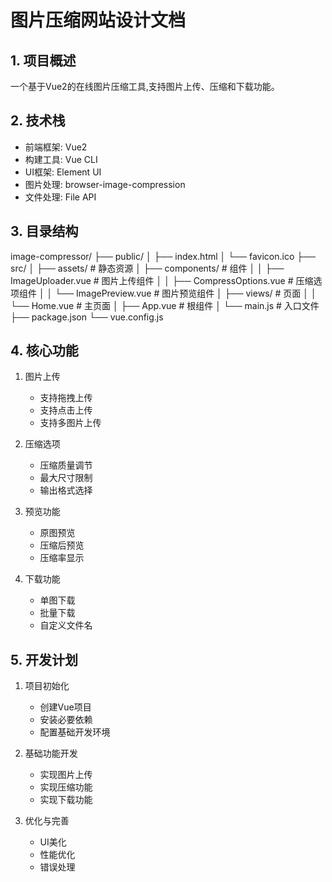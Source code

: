 # 图片压缩网站设计文档

## 1. 项目概述
一个基于Vue2的在线图片压缩工具,支持图片上传、压缩和下载功能。

## 2. 技术栈
- 前端框架: Vue2
- 构建工具: Vue CLI
- UI框架: Element UI
- 图片处理: browser-image-compression
- 文件处理: File API

## 3. 目录结构 
image-compressor/
├── public/
│ ├── index.html
│ └── favicon.ico
├── src/
│ ├── assets/ # 静态资源
│ ├── components/ # 组件
│ │ ├── ImageUploader.vue # 图片上传组件
│ │ ├── CompressOptions.vue # 压缩选项组件
│ │ └── ImagePreview.vue # 图片预览组件
│ ├── views/ # 页面
│ │ └── Home.vue # 主页面
│ ├── App.vue # 根组件
│ └── main.js # 入口文件
├── package.json
└── vue.config.js

## 4. 核心功能
1. 图片上传
   - 支持拖拽上传
   - 支持点击上传
   - 支持多图片上传

2. 压缩选项
   - 压缩质量调节
   - 最大尺寸限制
   - 输出格式选择

3. 预览功能
   - 原图预览
   - 压缩后预览
   - 压缩率显示

4. 下载功能
   - 单图下载
   - 批量下载
   - 自定义文件名

## 5. 开发计划
1. 项目初始化
   - 创建Vue项目
   - 安装必要依赖
   - 配置基础开发环境

2. 基础功能开发
   - 实现图片上传
   - 实现压缩功能
   - 实现下载功能

3. 优化与完善
   - UI美化
   - 性能优化
   - 错误处理